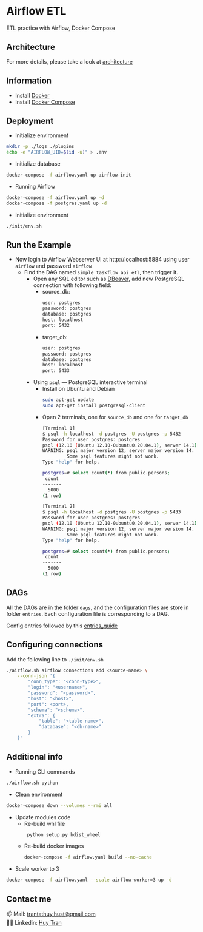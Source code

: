 # Airflow ETL
ETL practice with Airflow, Docker Compose

## Architecture
For more details, please take a look at [architecture](docs/architecture.md)

## Information
* Install [Docker](https://www.docker.com/)
* Install [Docker Compose](https://docs.docker.com/compose/install/)

## Deployment
* Initialize environment
```bash
mkdir -p ./logs ./plugins
echo -e "AIRFLOW_UID=$(id -u)" > .env
```
* Initialize database
```bash
docker-compose -f airflow.yaml up airflow-init
```
* Running Airflow
```bash
docker-compose -f airflow.yaml up -d
docker-compose -f postgres.yaml up -d
```
* Initialize environment
```bash
./init/env.sh
```

## Run the Example
* Now login to Airflow Webserver UI at http://localhost:5884 using user `airflow` and password `airflow` 
  * Find the DAG named `simple_taskflow_api_etl`, then trigger it.
    * Open any SQL editor such as [DBeaver](https://dbeaver.io/), add new PostgreSQL connection with following field:
      * source_db:
        ```bash
        user: postgres
        password: postgres
        database: postgres
        host: localhost
        port: 5432
        ```
      * target_db:
        ```bash
        user: postgres
        password: postgres
        database: postgres
        host: localhost
        port: 5433
        ```
    * Using `psql` — PostgreSQL interactive terminal
      * Install on Ubuntu and Debian
        ```bash
        sudo apt-get update
        sudo apt-get install postgresql-client
        ```
      * Open 2 terminals, one for `source_db` and one for `target_db`
        ```bash
        [Terminal 1]
        $ psql -h localhost -d postgres -U postgres -p 5432
        Password for user postgres: postgres
        psql (12.10 (Ubuntu 12.10-0ubuntu0.20.04.1), server 14.1)
        WARNING: psql major version 12, server major version 14.
                 Some psql features might not work.
        Type "help" for help.
  
        postgres=# select count(*) from public.persons;
         count 
        -------
          5000
        (1 row)
        ```
        ```bash
        [Terminal 2]
        $ psql -h localhost -d postgres -U postgres -p 5433
        Password for user postgres: postgres
        psql (12.10 (Ubuntu 12.10-0ubuntu0.20.04.1), server 14.1)
        WARNING: psql major version 12, server major version 14.
                 Some psql features might not work.
        Type "help" for help.
  
        postgres=# select count(*) from public.persons;
         count 
        -------
          5000
        (1 row)
        ```
## DAGs
All the DAGs are in the folder `dags`, and the configuration files are store in folder `entries`. Each configuration 
file is corresponding to a DAG.

Config entries followed by this [entries_guide](entries/entries_guide.md)

## Configuring connections
Add the following line to `./init/env.sh` 
```bash
./airflow.sh airflow connections add <source-name> \
    --conn-json '{
        "conn_type": "<conn-type>",
        "login": "<username>",
        "password": "<password>",
        "host": "<host>",
        "port": <port>,
        "schema": "<schema>",
        "extra": {
            "table": "<table-name>",
            "database": "<db-name>"
        }
    }'
```

## Additional info
* Running CLI commands
```bash
./airflow.sh python
```
* Clean environment
```bash
docker-compose down --volumes --rmi all
```
* Update modules code
  * Re-build whl file 
    ```bash
     python setup.py bdist_wheel
    ```
  * Re-build docker images
    ```bash
    docker-compose -f airflow.yaml build --no-cache
    ```
* Scale worker to 3
```bash
docker-compose -f airflow.yaml --scale airflow-worker=3 up -d
```

## Contact me
:mailbox: Mail: [trantathuy.hust@gmail.com](mailto:trantathuy.hust@gmail.com)  
:technologist: Linkedin: [Huy Tran](https://www.linkedin.com/in/trantathuy/)